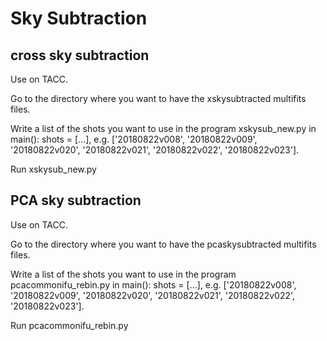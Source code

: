 # Sky Subtraction

## cross sky subtraction

Use on TACC.

Go to the directory where you want to have the xskysubtracted multifits files.

Write a list of the shots you want to use in the program xskysub_new.py in main(): shots = [...], e.g. ['20180822v008', '20180822v009', '20180822v020', '20180822v021', '20180822v022', '20180822v023'].

Run xskysub_new.py

## PCA sky subtraction

Use on TACC.

Go to the directory where you want to have the pcaskysubtracted multifits files.

Write a list of the shots you want to use in the program pcacommonifu_rebin.py in main(): shots = [...], e.g. ['20180822v008', '20180822v009', '20180822v020', '20180822v021', '20180822v022', '20180822v023'].

Run pcacommonifu_rebin.py
